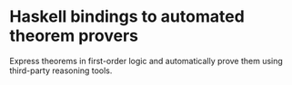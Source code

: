 Haskell bindings to automated theorem provers
===

Express theorems in first-order logic and automatically prove them using third-party reasoning tools.

